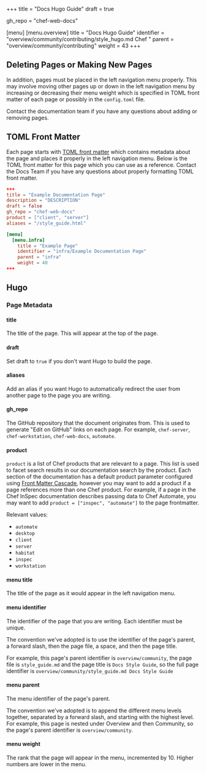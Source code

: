 +++
title = "Docs Hugo Guide"
draft = true

gh_repo = "chef-web-docs"

[menu]
  [menu.overview]
    title = "Docs Hugo Guide"
    identifier = "overview/community/contributing/style_hugo.md Chef "
    parent = "overview/community/contributing"
    weight = 43
+++

## Deleting Pages or Making New Pages


In addition, pages must be placed in the left navigation menu properly. This may involve moving other pages up or down in the left navigation menu by increasing or decreasing their menu weight which is specified in TOML front matter of each page or possibly in the `config.toml` file.

Contact the documentation team if you have any questions about adding or removing pages.

## TOML Front Matter

Each page starts with [TOML front matter](https://gohugo.io/content-management/front-matter/) which contains metadata about the page and places it properly in the left navigation menu. Below is the TOML front matter for this page which you can use as a reference. Contact the Docs Team if you have any questions about properly formatting TOML front matter.

```toml
+++
title = "Example Documentation Page"
description = "DESCRIPTION"
draft = false
gh_repo = "chef-web-docs"
product = ["client", "server"]
aliases = "/style_guide.html"

[menu]
  [menu.infra]
    title = "Example Page"
    identifier = "infra/Example Documentation Page"
    parent = "infra"
    weight = 40
+++
```

## Hugo

### Page Metadata

#### title

The title of the page. This will appear at the top of the page.

#### draft

Set draft to `true` if you don't want Hugo to build the page.

#### aliases

Add an alias if you want Hugo to automatically redirect the user from another page to the page you are writing.

#### gh_repo

The GitHub repository that the document originates from. This is used to generate "Edit on GitHub" links on each page.
For example, `chef-server`, `chef-workstation`, `chef-web-docs`, `automate`.
#### product

`product` is a list of Chef products that are relevant to a page. This list is used to facet search
results in our documentation search by the product. Each section of the documentation
has a default product parameter configured using [Front Matter Cascade](https://gohugo.io/content-management/front-matter#front-matter-cascade), however you may want to add a product if a page references
more than one Chef product. For example, if a page in the Chef InSpec documentation describes
passing data to Chef Automate, you may want to add `product = ["inspec", "automate"]` to the page frontmatter.

Relevant values:
- `automate`
- `desktop`
- `client`
- `server`
- `habitat`
- `inspec`
- `workstation`

#### menu title

The title of the page as it would appear in the left navigation menu.

#### menu identifier

The identifier of the page that you are writing. Each identifier must be unique.

The convention we've adopted is to use the identifier of the page's parent, a forward slash, then the page file, a space, and then the page title.

For example, this page's parent identifier is `overview/community`, the page file is `style_guide.md` and the page title is `Docs Style Guide`, so the full page identifier is `overview/community/style_guide.md Docs Style Guide`

#### menu parent

The menu identifier of the page's parent.

The convention we've adopted is to append the different menu levels together, separated by a forward slash, and starting with the highest level. For example, this page is nested under Overview and then Community, so the page's parent identifier is `overview/community`.

#### menu weight

The rank that the page will appear in the menu, incremented by 10. Higher numbers are lower in the menu.
